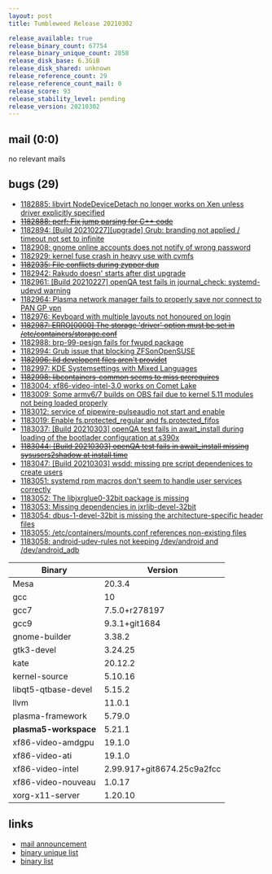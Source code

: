 ```yaml
---
layout: post
title: Tumbleweed Release 20210302

release_available: true
release_binary_count: 67754
release_binary_unique_count: 2858
release_disk_base: 6.3GiB
release_disk_shared: unknown
release_reference_count: 29
release_reference_count_mail: 0
release_score: 93
release_stability_level: pending
release_version: 20210302
---
```


## mail (0:0)

no relevant mails

## bugs (29)

<!--more-->

- [1182885: libvirt NodeDeviceDetach no longer works on Xen unless driver explicitly specified](https://bugzilla.opensuse.org/show_bug.cgi?id=1182885)
- ~~[1182888: perf: Fix jump parsing for C++ code](https://bugzilla.opensuse.org/show_bug.cgi?id=1182888)~~
- [1182894: \[Build 20210227\]\[upgrade\] Grub: branding not applied / timeout not set to infinite](https://bugzilla.opensuse.org/show_bug.cgi?id=1182894)
- [1182908: gnome online accounts does not notify of wrong password](https://bugzilla.opensuse.org/show_bug.cgi?id=1182908)
- [1182929: kernel fuse crash in heavy use with cvmfs](https://bugzilla.opensuse.org/show_bug.cgi?id=1182929)
- ~~[1182935: File conflicts during zypper dup](https://bugzilla.opensuse.org/show_bug.cgi?id=1182935)~~
- [1182942: Rakudo doesn' starts after dist upgrade](https://bugzilla.opensuse.org/show_bug.cgi?id=1182942)
- [1182961: \[Build 20210227\] openQA test fails in journal_check: systemd-udevd warning](https://bugzilla.opensuse.org/show_bug.cgi?id=1182961)
- [1182964: Plasma network manager fails to properly save nor connect to PAN GP vpn](https://bugzilla.opensuse.org/show_bug.cgi?id=1182964)
- [1182976: Keyboard with multiple layouts not honoured on login](https://bugzilla.opensuse.org/show_bug.cgi?id=1182976)
- ~~[1182987: ERRO\[0000\] The storage 'driver' option must be set in /etc/containers/storage.conf](https://bugzilla.opensuse.org/show_bug.cgi?id=1182987)~~
- [1182988: brp-99-pesign fails for fwupd package](https://bugzilla.opensuse.org/show_bug.cgi?id=1182988)
- [1182994: Grub issue that blocking ZFSonOpenSUSE](https://bugzilla.opensuse.org/show_bug.cgi?id=1182994)
- ~~[1182996: lld developent files aren't providet](https://bugzilla.opensuse.org/show_bug.cgi?id=1182996)~~
- [1182997: KDE Systemsettings with Mixed Languages](https://bugzilla.opensuse.org/show_bug.cgi?id=1182997)
- ~~[1182998: libcontainers-common seems to miss prerequires](https://bugzilla.opensuse.org/show_bug.cgi?id=1182998)~~
- [1183004: xf86-video-intel-3.0 works on Comet Lake](https://bugzilla.opensuse.org/show_bug.cgi?id=1183004)
- [1183009: Some armv6/7 builds on OBS fail due to kernel 5.11 modules not being loaded properly](https://bugzilla.opensuse.org/show_bug.cgi?id=1183009)
- [1183012: service of pipewire-pulseaudio not start and enable](https://bugzilla.opensuse.org/show_bug.cgi?id=1183012)
- [1183019: Enable fs.protected_regular and fs.protected_fifos](https://bugzilla.opensuse.org/show_bug.cgi?id=1183019)
- [1183037: \[Build 20210303\] openQA test fails in await_install during loading of the bootlader configuration at s390x](https://bugzilla.opensuse.org/show_bug.cgi?id=1183037)
- ~~[1183044: \[Build 20210303\] openQA test fails in await_install missing sysusers2shadow at install time](https://bugzilla.opensuse.org/show_bug.cgi?id=1183044)~~
- [1183047: \[Build 20210303\] wsdd: missing pre script dependenices to create users](https://bugzilla.opensuse.org/show_bug.cgi?id=1183047)
- [1183051: systemd rpm macros don't seem to handle user services correctly](https://bugzilla.opensuse.org/show_bug.cgi?id=1183051)
- [1183052: The libjxrglue0-32bit package is missing](https://bugzilla.opensuse.org/show_bug.cgi?id=1183052)
- [1183053: Missing dependencies in jxrlib-devel-32bit](https://bugzilla.opensuse.org/show_bug.cgi?id=1183053)
- [1183054: dbus-1-devel-32bit is missing the architecture-specific header files](https://bugzilla.opensuse.org/show_bug.cgi?id=1183054)
- [1183055: /etc/containers/mounts.conf references non-existing files](https://bugzilla.opensuse.org/show_bug.cgi?id=1183055)
- [1183058: android-udev-rules not keeping /dev/android and /dev/android_adb](https://bugzilla.opensuse.org/show_bug.cgi?id=1183058)

Binary | Version
--- | ---
Mesa | 20.3.4
gcc | 10
gcc7 | 7.5.0+r278197
gcc9 | 9.3.1+git1684
gnome-builder | 3.38.2
gtk3-devel | 3.24.25
kate | 20.12.2
kernel-source | 5.10.16
libqt5-qtbase-devel | 5.15.2
llvm | 11.0.1
plasma-framework | 5.79.0
**plasma5-workspace** | 5.21.1
xf86-video-amdgpu | 19.1.0
xf86-video-ati | 19.1.0
xf86-video-intel | 2.99.917+git8674.25c9a2fcc
xf86-video-nouveau | 1.0.17
xorg-x11-server | 1.20.10

## links

- [mail announcement](https://github.com/boombatower/tumbleweed-review/issues/10)
- [binary unique list](http://download.opensuse.org/history/20210302/rpm.unique.list)
- [binary list](http://download.opensuse.org/history/20210302/rpm.list)
